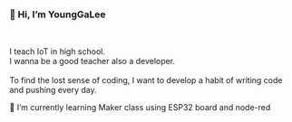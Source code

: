 ### 👋 Hi, I’m YoungGaLee

<br>
    
I teach IoT in high school.    
I wanna be a good teacher also a developer.    
<br>
To find the lost sense of coding, I want to develop a habit of writing code and pushing every day.    

 🌱 I’m currently learning Maker class using ESP32 board and node-red


